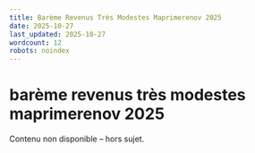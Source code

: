 ```yaml
---
title: Barème Revenus Très Modestes Maprimerenov 2025
date: 2025-10-27
last_updated: 2025-10-27
wordcount: 12
robots: noindex
---
```


# barème revenus très modestes maprimerenov 2025

Contenu non disponible – hors sujet.